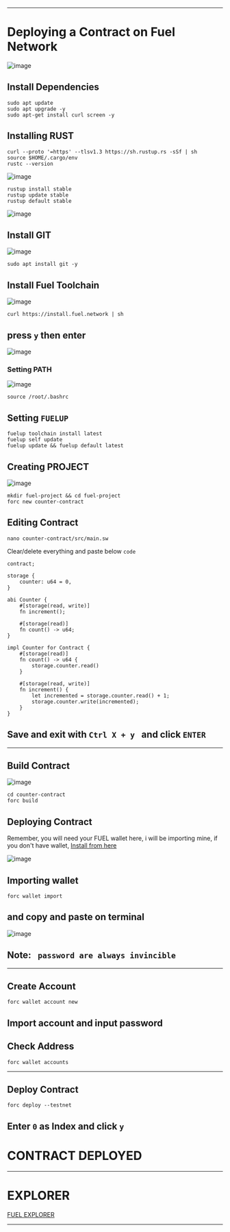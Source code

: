 

--------------------------------


# Deploying a Contract on Fuel Network 
![image](https://github.com/kotipichla/fuel-network/assets/152254884/3644c29d-8e47-4cd5-94b9-18b177946ccf)






## Install Dependencies 

```
sudo apt update
sudo apt upgrade -y
sudo apt-get install curl screen -y 
```

## Installing RUST

```
curl --proto '=https' --tlsv1.3 https://sh.rustup.rs -sSf | sh
source $HOME/.cargo/env
rustc --version
```


![image](https://github.com/kotipichla/fuel-network/assets/152254884/6780a448-1989-46ec-9ea3-000c4d1a4fb0)


```
rustup install stable
rustup update stable
rustup default stable
```
![image](https://github.com/kotipichla/fuel-network/assets/152254884/4acf895c-1ffd-4c93-beba-730b1a1a376b)



## Install GIT 

![image](https://github.com/kotipichla/fuel-network/assets/152254884/0bf622bb-87e1-45a9-8673-9e5b0dae8fa9)

```
sudo apt install git -y 
```


## Install Fuel Toolchain 

![image](https://github.com/kotipichla/fuel-network/assets/152254884/a9a66408-9ec9-46c3-bd55-6de6acc0bbd4)

```
curl https://install.fuel.network | sh
```

## press ```y``` then enter
![image](https://github.com/kotipichla/fuel-network/assets/152254884/f6784c41-5aa1-42d5-9c34-b91438ca1f42)



 ### Setting PATH 
![image](https://github.com/kotipichla/fuel-network/assets/152254884/f6bb3cb7-40e4-4064-b537-bd3b40c4edfe)

```
source /root/.bashrc
```


## Setting ```FUELUP```

```
fuelup toolchain install latest
fuelup self update
fuelup update && fuelup default latest
```




## Creating PROJECT 
![image](https://github.com/kotipichla/fuel-network/assets/152254884/ed16a92e-bffe-4808-89d4-76701a1e3995)

```
mkdir fuel-project && cd fuel-project
forc new counter-contract
```



## Editing Contract 


```
nano counter-contract/src/main.sw
```

Clear/delete everything and paste below ```code```

```
contract;
 
storage {
    counter: u64 = 0,
}
 
abi Counter {
    #[storage(read, write)]
    fn increment();
 
    #[storage(read)]
    fn count() -> u64;
}
 
impl Counter for Contract {
    #[storage(read)]
    fn count() -> u64 {
        storage.counter.read()
    }
 
    #[storage(read, write)]
    fn increment() {
        let incremented = storage.counter.read() + 1;
        storage.counter.write(incremented);
    }
}
```


## Save and exit with  ```Ctrl X + y ```  and click ``` ENTER ``` 

--------------------------------------




## Build Contract 
![image](https://github.com/kotipichla/fuel-network/assets/152254884/34f12af3-ee3a-4e90-8fa8-cd48fdec75c7)

```
cd counter-contract
forc build 
```

## Deploying Contract 
Remember, you will need your FUEL wallet here, i will be importing mine, if you don't have wallet, [Install from here](https://wallet.fuel.network/docs/install/)

![image](https://github.com/kotipichla/fuel-network/assets/152254884/bd7aae5b-f0a2-4064-8f6f-54bcdc8f22f6)



## Importing wallet 


```
forc wallet import 
```

## and copy and paste on terminal
![image](https://github.com/kotipichla/fuel-network/assets/152254884/19f7a077-14e2-4231-bdbd-bbaa20e6dc72)

## Note:  ``` password are always invincible```

----------------


## Create Account 

```
forc wallet account new
```
## Import account and input password 



## Check Address 

```
forc wallet accounts
```


---------

## Deploy Contract 

```
forc deploy --testnet 
```

## Enter ```0``` as Index and click ```y``` 

# CONTRACT DEPLOYED 
----------


# EXPLORER 
[FUEL EXPLORER](https://app.fuel.network/) 

-------------










